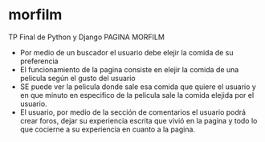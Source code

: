 # morfilm
TP Final de Python y Django
PAGINA MORFILM
- Por medio de un buscador el usuario debe elejir la comida de su preferencia
- El funcionamiento de la pagina consiste en elejir la comida de una pelicula según el gusto del usuario
- SE puede ver la pelicula donde sale esa comida que quiere el usuario y en que minuto en especifico de la
pelicula sale la comida elejida por el usuario.
- El usuario, por medio de la sección de comentarios el usuario podrá crear foros, dejar su experiencia 
escrita que vivió en la pagina y todo lo que cocierne a su experiencia en cuanto a la pagina.
